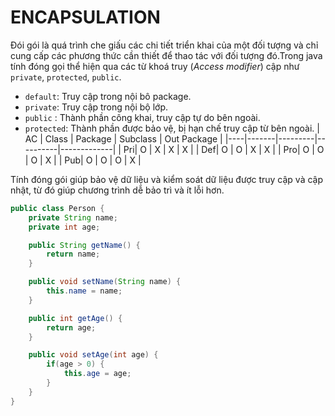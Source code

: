 # ENCAPSULATION
Đói gói là quá trình che giấu các chi tiết triển khai của một đối tượng và chỉ cung cấp các phương thức cần thiết để thao tác với đối tượng đó.Trong java tính đóng gọi thể hiện qua các từ khoá truy (*Access modifier*) cập như `private`, `protected`, `public`.

- `default`: Truy cập trong nội bô package.
- `private`: Truy cập trong nội bộ lớp.
- `public` : Thành phần công khai, truy cập tự do bên ngoài.
- `protected`: Thành phần được bảo vệ, bị hạn chế truy cập từ bên ngoài.
    | AC | Class | Package | Subclass | Out Package |
    |----|-------|---------|----------|-------------|
    | Pri|   O   |    X    |     X    |      X      |
    | Def|   O   |    O    |     X    |      X      |
    | Pro|   O   |    O    |     O    |      X      |
    | Pub|   O   |    O    |     O    |      X      |

Tính đóng gói giúp bảo vệ dữ liệu và kiểm soát dữ liệu được truy cập và cập nhật, từ đó giúp chương trình dễ bảo trì và ít lỗi hơn.

```java
public class Person {
    private String name;
    private int age;

    public String getName() {
        return name;
    }

    public void setName(String name) {
        this.name = name;
    }

    public int getAge() {
        return age;
    }

    public void setAge(int age) {
        if(age > 0) {
            this.age = age;
        }
    }
}
```